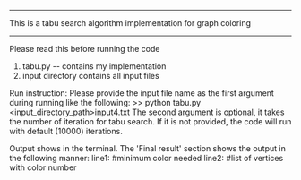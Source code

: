***********************************************************************
   This is a tabu search algorithm implementation for graph coloring
***********************************************************************

Please read this before running the code

1. tabu.py -- contains my implementation
2. input directory contains all input files

Run instruction:
Please provide the input file name as the first argument during running like the following:
    >> python tabu.py <input_directory_path>input4.txt
The second argument is optional, it takes the number of iteration for tabu search. If it is not provided, the code will run with default (10000) iterations.

Output shows in the terminal. The 'Final result' section shows the output in the following manner:
line1:   #minimum color needed
line2:   #list of vertices with color number
